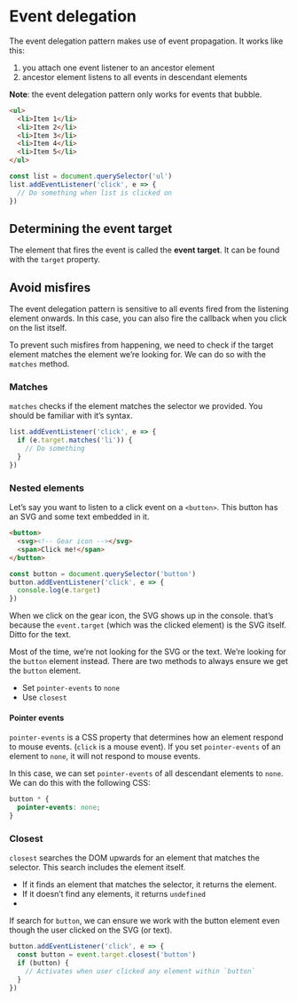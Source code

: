 
# Event delegation
The event delegation pattern makes use of event propagation. It works like this:

1.  you attach one event listener to an ancestor element
2.  ancestor element listens to all events in descendant elements

**Note**: the event delegation pattern only works for events that bubble.

```html
<ul>
  <li>Item 1</li>
  <li>Item 2</li>
  <li>Item 3</li>
  <li>Item 4</li>
  <li>Item 5</li>
</ul>
```
```js
const list = document.querySelector('ul')
list.addEventListener('click', e => {
  // Do something when list is clicked on
})
```

## Determining the event target
The element that fires the event is called the **event target**. It can be found with the `target` property.

## Avoid misfires
The event delegation pattern is sensitive to all events fired from the listening element onwards. In this case, you can also fire the callback when you click on the list itself.

To prevent such misfires from happening, we need to check if the target element matches the element we’re looking for. We can do so with the `matches` method.

### Matches 

`matches` checks if the element matches the selector we provided. You should be familiar with it’s syntax.

```js
list.addEventListener('click', e => {
  if (e.target.matches('li')) {
    // Do something
  }
})
```

### Nested elements 
Let’s say you want to listen to a click event on a `<button>`. This button has an SVG and some text embedded in it.

```html
<button>
  <svg><!-- Gear icon --></svg>
  <span>Click me!</span>
</button>
```

```js
const button = document.querySelector('button')
button.addEventListener('click', e => {
  console.log(e.target)
})
```

When we click on the gear icon, the SVG shows up in the console. that’s because the `event.target` (which was the clicked element) is the SVG itself. Ditto for the text.

Most of the time, we’re not looking for the SVG or the text. We’re looking for the `button` element instead. There are two methods to always ensure we get the `button` element.

-   Set `pointer-events` to `none`
-  Use `closest`

#### Pointer events

`pointer-events` is a CSS property that determines how an element respond to mouse events. (`click` is a mouse event). If you set `pointer-events` of an element to `none`, it will not respond to mouse events.

In this case, we can set `pointer-events` of all descendant elements to `none`. We can do this with the following CSS:

```css
button * {
  pointer-events: none;
}
```

### Closest
`closest` searches the DOM upwards for an element that matches the selector. This search includes the element itself.
-   If it finds an element that matches the selector, it returns the element.
-   If it doesn’t find any elements, it returns `undefined`
- 
If search for `button`, we can ensure we work with the button element even though the user clicked on the SVG (or text).

```js
button.addEventListener('click', e => {
  const button = event.target.closest('button')
  if (button) {
    // Activates when user clicked any element within `button`
  }
})
```
